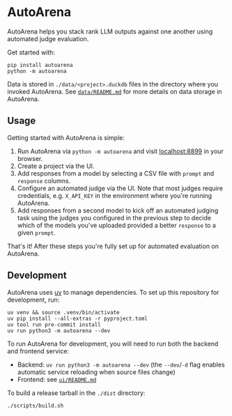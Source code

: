# AutoArena

AutoArena helps you stack rank LLM outputs against one another using automated judge evaluation.

Get started with:

```
pip install autoarena
python -m autoarena
```

Data is stored in `./data/<project>.duckdb` files in the directory where you invoked AutoArena. See
[`data/README.md`](./data/README.md) for more details on data storage in AutoArena.

## Usage

Getting started with AutoArena is simple:

1. Run AutoArena via `python -m autoarena` and visit [localhost:8899](http://localhost:8899/) in your browser.
2. Create a project via the UI.
3. Add responses from a model by selecting a CSV file with `prompt` and `response` columns.
4. Configure an automated judge via the UI. Note that most judges require credentials, e.g. `X_API_KEY` in the
   environment where you're running AutoArena.
5. Add responses from a second model to kick off an automated judging task using the judges you configured in the
   previous step to decide which of the models you've uploaded provided a better `response` to a given `prompt`.

That's it! After these steps you're fully set up for automated evaluation on AutoArena.

## Development

AutoArena uses [uv](https://github.com/astral-sh/uv) to manage dependencies. To set up this repository for development,
run:

```shell
uv venv && source .venv/bin/activate
uv pip install --all-extras -r pyproject.toml
uv tool run pre-commit install
uv run python3 -m autoarena --dev
```

To run AutoArena for development, you will need to run both the backend and frontend service:

- Backend: `uv run python3 -m autoarena --dev` (the `--dev`/`-d` flag enables automatic service reloading when
    source files change)
- Frontend: see [`ui/README.md`](./ui/README.md)

To build a release tarball in the `./dist` directory:

```
./scripts/build.sh
```
